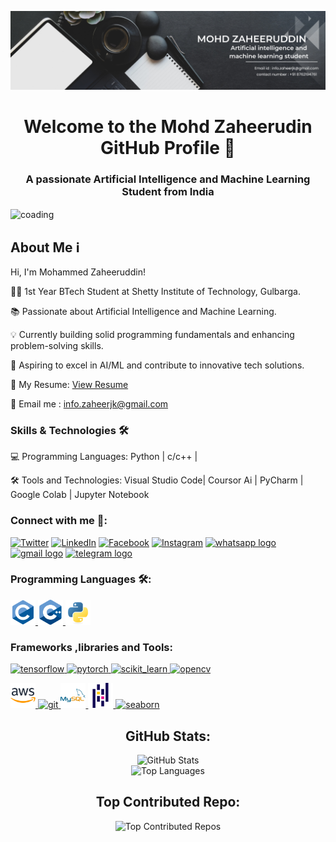 ![logo](https://github.com/mdzaheerjk/mdzaheerjk/blob/main/Black%20and%20White%20Simple%20Art%20Director%20LinkedIn%20Banner.png)
<h1 align="center">Welcome to the Mohd Zaheerudin GitHub Profile 👋</h1>
<h3 align="center">A passionate Artificial Intelligence and Machine Learning Student from India</h3>

<img align="center" alt="coading" width="1000" src="https://camo.githubusercontent.com/4d9f5ecceb711eec6e2018f38a5677dc657c9738d4a65ba3b928c41c0a45b439/68747470733a2f2f6d69726f2e6d656469756d2e636f6d2f6d61782f313336302f302a37513379765349765f7430696f4a2d5a2e676966" >

<h2 align="left">About Me ℹ️</h2>


Hi, I'm Mohammed Zaheeruddin!

🧑‍🎓 1st Year BTech Student at Shetty Institute of Technology, Gulbarga.

📚 Passionate about Artificial Intelligence and Machine Learning.

💡 Currently building solid programming fundamentals and enhancing problem-solving skills.

🌟 Aspiring to excel in AI/ML and contribute to innovative tech solutions.

📄 My Resume: [View Resume ](https://drive.google.com/file/d/1BRFUtJcT4DIlglCIl9-tNWP7xesfsd3y/view?usp=drivesdk)

📧 Email me : info.zaheerjk@gmail.com


<h3 align="left">Skills & Technologies 🛠️</h3>

💻 Programming Languages:   Python | c/c++ |

🛠️ Tools and Technologies:   Visual Studio Code| Coursor Ai | PyCharm | Google Colab | Jupyter Notebook




<h3 align="left">Connect with me 🤝:</h3>
<p align="left">
<a href="https://twitter.com/zaheer_jk" target="blank"><img src="https://raw.githubusercontent.com/rahuldkjain/github-profile-readme-generator/master/src/images/icons/Social/twitter.svg" alt="Twitter" height="30" width="40" /></a>
  <a href="https://linkedin.com/in/zaheerjk" target="blank"><img src="https://raw.githubusercontent.com/rahuldkjain/github-profile-readme-generator/master/src/images/icons/Social/linked-in-alt.svg" alt="LinkedIn" height="30" width="40" /></a>
  <a href="https://www.facebook.com/profile.php?id=61566826091099&mibextid=ZbWKwL" target="blank"><img src="https://raw.githubusercontent.com/rahuldkjain/github-profile-readme-generator/master/src/images/icons/Social/facebook.svg" alt="Facebook" height="30" width="40" /></a>
  <a href="https://instagram.com/md_zaheer_jk" target="blank"><img src="https://raw.githubusercontent.com/rahuldkjain/github-profile-readme-generator/master/src/images/icons/Social/instagram.svg" alt="Instagram" height="30" width="40" /></a>
<a href="https://wa.me/918762194761" target="blank"><img src="https://raw.githubusercontent.com/maurodesouza/profile-readme-generator/master/src/assets/icons/social/whatsapp/default.svg"  width="40" height="30"   alt="whatsapp logo"  /> </a>
<a href="mailto:info.zaheerjk@gmail.com" target="blank"> <img src="https://raw.githubusercontent.com/maurodesouza/profile-readme-generator/master/src/assets/icons/social/gmail/default.svg" width="40" height="30" alt="gmail logo"  /></a>
  <a href="https://t.me/zaheerjk" target="blank"><img src="https://raw.githubusercontent.com/maurodesouza/profile-readme-generator/master/src/assets/icons/social/telegram/default.svg" width="40" height="30" alt="telegram logo"  /></a>

</p>

<h3 align="left">Programming Languages  🛠️:</h3>
<p align="left"> 
<a href="https://www.cprogramming.com/" target="_blank" rel="noreferrer"> <img src="https://raw.githubusercontent.com/devicons/devicon/master/icons/c/c-original.svg" alt="c" width="40" height="40"/> </a> 
<a href="https://www.w3schools.com/cpp/" target="_blank" rel="noreferrer"> <img src="https://raw.githubusercontent.com/devicons/devicon/master/icons/cplusplus/cplusplus-original.svg" alt="cplusplus" width="40" height="40"/> </a>
<a href="https://www.python.org" target="_blank" rel="noreferrer"> <img src="https://raw.githubusercontent.com/devicons/devicon/master/icons/python/python-original.svg" alt="python" width="40" height="40"/> </a> </p>
<h3 align="left">Frameworks ,libraries and Tools:</h3>

<p align="left">
<a href="https://www.tensorflow.org" target="_blank" rel="noreferrer"> <img src="https://www.vectorlogo.zone/logos/tensorflow/tensorflow-icon.svg" alt="tensorflow" width="40" height="40"/> </a> 
<a href="https://pytorch.org/" target="_blank" rel="noreferrer"> <img src="https://www.vectorlogo.zone/logos/pytorch/pytorch-icon.svg" alt="pytorch" width="40" height="40"/> </a> 
<a href="https://scikit-learn.org/" target="_blank" rel="noreferrer"> <img src="https://upload.wikimedia.org/wikipedia/commons/0/05/Scikit_learn_logo_small.svg" alt="scikit_learn" width="40" height="40"/> </a>
<a href="https://opencv.org/" target="_blank" rel="noreferrer"> <img src="https://www.vectorlogo.zone/logos/opencv/opencv-icon.svg" alt="opencv" width="40" height="40"/> </a>
  
<a href="https://aws.amazon.com" target="_blank" rel="noreferrer"> <img src="https://raw.githubusercontent.com/devicons/devicon/master/icons/amazonwebservices/amazonwebservices-original-wordmark.svg" alt="aws" width="40" height="40"/> </a> <a href="https://git-scm.com/" target="_blank" rel="noreferrer"> <img src="https://www.vectorlogo.zone/logos/git-scm/git-scm-icon.svg" alt="git" width="40" height="40"/> </a> <a href="https://www.mysql.com/" target="_blank" rel="noreferrer"> <img src="https://raw.githubusercontent.com/devicons/devicon/master/icons/mysql/mysql-original-wordmark.svg" alt="mysql" width="40" height="40"/> </a>  <a href="https://pandas.pydata.org/" target="_blank" rel="noreferrer"> <img src="https://raw.githubusercontent.com/devicons/devicon/2ae2a900d2f041da66e950e4d48052658d850630/icons/pandas/pandas-original.svg" alt="pandas" width="40" height="40"/> </a>   <a href="https://seaborn.pydata.org/" target="_blank" rel="noreferrer"> <img src="https://seaborn.pydata.org/_images/logo-mark-lightbg.svg" alt="seaborn" width="40" height="40"/> </a> 

</p>




<h2 align="center">GitHub Stats:</h2>
<div align="center">
    <img src="https://github-readme-stats.vercel.app/api?username=mdzaheerjk&theme=dark&hide_border=false&include_all_commits=true&count_private=true" alt="GitHub Stats" />
</div>

<div align="center">
    <img src="https://github-readme-stats.vercel.app/api/top-langs/?username=mdzaheerjk&theme=dark&hide_border=false&include_all_commits=true&count_private=true&layout=compact" alt="Top Languages" />
</div>

<h2 align="center">Top Contributed Repo:</h2>
<div align="center">
    <img src="https://github-contributor-stats.vercel.app/api?username=mdzaheerjk&limit=5&theme=radical&combine_all_yearly_contributions=true" alt="Top Contributed Repos" />
</div>

